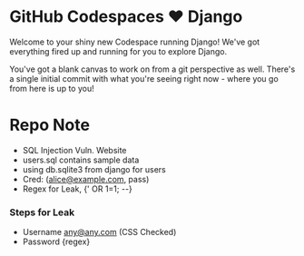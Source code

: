 # GitHub Codespaces ♥️ Django

Welcome to your shiny new Codespace running Django! We've got everything fired up and running for you to explore Django.

You've got a blank canvas to work on from a git perspective as well. There's a single initial commit with what you're seeing right now - where you go from here is up to you!

# Repo Note

- SQL Injection Vuln. Website
- users.sql contains sample data
- using db.sqlite3 from django for users
- Cred: (alice@example.com, pass)
- Regex for Leak, {' OR 1=1; --}

### Steps for Leak

- Username any@any.com (CSS Checked)
- Password {regex}